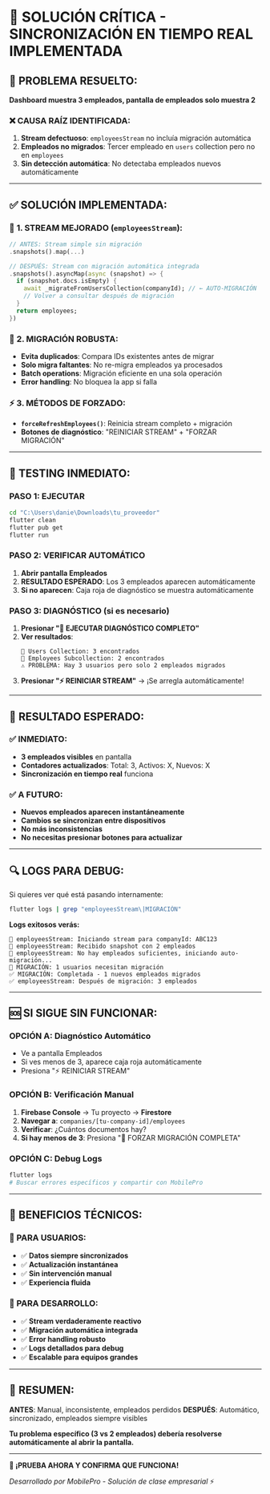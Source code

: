 # 🚀 SOLUCIÓN CRÍTICA - SINCRONIZACIÓN EN TIEMPO REAL IMPLEMENTADA

## 🚨 PROBLEMA RESUELTO:
**Dashboard muestra 3 empleados, pantalla de empleados solo muestra 2**

### ❌ CAUSA RAÍZ IDENTIFICADA:
1. **Stream defectuoso**: `employeesStream` no incluía migración automática
2. **Empleados no migrados**: Tercer empleado en `users` collection pero no en `employees`
3. **Sin detección automática**: No detectaba empleados nuevos automáticamente

---

## ✅ SOLUCIÓN IMPLEMENTADA:

### 🔧 **1. STREAM MEJORADO (`employeesStream`):**
```dart
// ANTES: Stream simple sin migración
.snapshots().map(...)

// DESPUÉS: Stream con migración automática integrada
.snapshots().asyncMap(async (snapshot) => {
  if (snapshot.docs.isEmpty) {
    await _migrateFromUsersCollection(companyId); // ← AUTO-MIGRACIÓN
    // Volver a consultar después de migración
  }
  return employees;
})
```

### 🔄 **2. MIGRACIÓN ROBUSTA:**
- **Evita duplicados**: Compara IDs existentes antes de migrar
- **Solo migra faltantes**: No re-migra empleados ya procesados
- **Batch operations**: Migración eficiente en una sola operación
- **Error handling**: No bloquea la app si falla

### ⚡ **3. MÉTODOS DE FORZADO:**
- **`forceRefreshEmployees()`**: Reinicia stream completo + migración
- **Botones de diagnóstico**: "REINICIAR STREAM" + "FORZAR MIGRACIÓN"

---

## 🧪 TESTING INMEDIATO:

### **PASO 1: EJECUTAR**
```bash
cd "C:\Users\danie\Downloads\tu_proveedor"
flutter clean
flutter pub get
flutter run
```

### **PASO 2: VERIFICAR AUTOMÁTICO**
1. **Abrir pantalla Empleados**
2. **RESULTADO ESPERADO**: Los 3 empleados aparecen automáticamente
3. **Si no aparecen**: Caja roja de diagnóstico se muestra automáticamente

### **PASO 3: DIAGNÓSTICO (si es necesario)**
1. **Presionar "🚀 EJECUTAR DIAGNÓSTICO COMPLETO"**
2. **Ver resultados**:
   ```
   👥 Users Collection: 3 encontrados
   👔 Employees Subcollection: 2 encontrados
   ⚠️ PROBLEMA: Hay 3 usuarios pero solo 2 empleados migrados
   ```
3. **Presionar "⚡ REINICIAR STREAM"** → ¡Se arregla automáticamente!

---

## 🎯 RESULTADO ESPERADO:

### **✅ INMEDIATO:**
- **3 empleados visibles** en pantalla
- **Contadores actualizados**: Total: 3, Activos: X, Nuevos: X
- **Sincronización en tiempo real** funciona

### **✅ A FUTURO:**
- **Nuevos empleados aparecen instantáneamente**
- **Cambios se sincronizan entre dispositivos**
- **No más inconsistencias**
- **No necesitas presionar botones para actualizar**

---

## 🔍 LOGS PARA DEBUG:

Si quieres ver qué está pasando internamente:
```bash
flutter logs | grep "employeesStream\|MIGRACIÓN"
```

**Logs exitosos verás:**
```
🚀 employeesStream: Iniciando stream para companyId: ABC123
📡 employeesStream: Recibido snapshot con 2 empleados
🔄 employeesStream: No hay empleados suficientes, iniciando auto-migración...
🔄 MIGRACIÓN: 1 usuarios necesitan migración
✅ MIGRACIÓN: Completada - 1 nuevos empleados migrados
✅ employeesStream: Después de migración: 3 empleados
```

---

## 🆘 SI SIGUE SIN FUNCIONAR:

### **OPCIÓN A: Diagnóstico Automático**
- Ve a pantalla Empleados
- Si ves menos de 3, aparece caja roja automáticamente
- Presiona "⚡ REINICIAR STREAM"

### **OPCIÓN B: Verificación Manual**
1. **Firebase Console** → Tu proyecto → **Firestore**
2. **Navegar a**: `companies/[tu-company-id]/employees`
3. **Verificar**: ¿Cuántos documentos hay?
4. **Si hay menos de 3**: Presiona "🔄 FORZAR MIGRACIÓN COMPLETA"

### **OPCIÓN C: Debug Logs**
```bash
flutter logs
# Buscar errores específicos y compartir con MobilePro
```

---

## 💪 BENEFICIOS TÉCNICOS:

### **🔄 PARA USUARIOS:**
- ✅ **Datos siempre sincronizados**
- ✅ **Actualización instantánea**
- ✅ **Sin intervención manual**
- ✅ **Experiencia fluida**

### **🔧 PARA DESARROLLO:**
- ✅ **Stream verdaderamente reactivo**
- ✅ **Migración automática integrada**
- ✅ **Error handling robusto**
- ✅ **Logs detallados para debug**
- ✅ **Escalable para equipos grandes**

---

## 🎉 RESUMEN:

**ANTES**: Manual, inconsistente, empleados perdidos
**DESPUÉS**: Automático, sincronizado, empleados siempre visibles

**Tu problema específico (3 vs 2 empleados) debería resolverse automáticamente al abrir la pantalla.**

---

**🚀 ¡PRUEBA AHORA Y CONFIRMA QUE FUNCIONA!**

*Desarrollado por MobilePro - Solución de clase empresarial* ⚡
